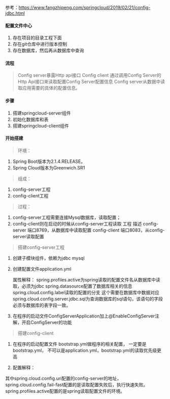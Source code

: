 参考：https://www.fangzhipeng.com/springcloud/2019/02/21/config-jdbc.html
#### 配置文件中心
1. 存在项目的目录工程下面
2. 存在git仓库中进行版本控制
3. 存在数据库，然后再从数据库中查询

#### 流程
> Config server暴露Http api接口
> Config client 通过调用Config Server的Http Api接口来读取配置Config Server配置信息
> Config server从数据中读取应用需要的具体的配置信息。

#### 步骤
1. 搭建springcloud-server组件
2. 初始化数据库和表
3. 搭建springcloud-client组件

#### 开始搭建
> 环境：
1. Spring Boot版本为2.1.4.RELEASE。
2. Spring Cloud版本为Greenwich.SR1

> 组成：
1. config-server工程
2. config-client工程

> 过程：
1. config-server工程需要连接Mysql数据库，读取配置；
2. config-client则在启动的时候从config-server工程读取
工程	描述
config-server	端口8769，从数据库中读取配置
config-client	端口8083，从config-server读取配置

> 搭建config-server工程
1. 创建子模块组件，依赖为jdbc mysql 
2. 创建配置文件application.yml
   
   属性解释：
   spring.profiles.active为spring读取的配置文件名从数据库中读取，必须为jdbc
   spring.datasource配置了数据库相关的信息
   spring.cloud.config.label读取的配置的分支 这个需要在数据库中数据对应
   spring.cloud.config.server.jdbc.sql为查询数据库的sql语句，该语句的字段必须与数据库的表字段一致。
   
   
3. 在程序的启动文件ConfigServerApplication加上@EnableConfigServer注解，开启ConfigServer的功能

> 搭建config-client
1. 在程序的启动配置文件 bootstrap.yml做程序的相关配置，
一定要是bootstrap.yml，
不可以是application.yml，bootstrap.yml的读取优先级更高  

2. 配置解释：

其中spring.cloud.config.uri配置的config-server的地址，
spring.cloud.config.fail-fast配置的是读取配置失败后，执行快速失败。
spring.profiles.active配置的是spring读取配置文件的环境。

 
   
   
